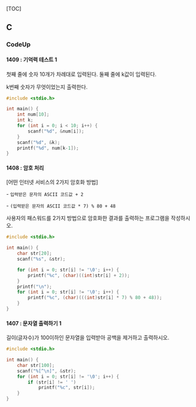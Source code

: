 [TOC]

## C

### CodeUp

#### 1409 : 기억력 테스트 1

첫째 줄에 숫자 10개가 차례대로 입력된다. 둘째 줄에 k값이 입력된다. 

k번째 숫자가 무엇이었는지 출력한다.

``` c
#include <stdio.h>

int main() {
	int num[10];
	int k;
	for (int i = 0; i < 10; i++) {
		scanf("%d", &num[i]);
	}
	scanf("%d", &k);
	printf("%d", num[k-1]);
}
```

#### 1408 : 암호 처리

[어떤 인터넷 서비스의 2가지 암호화 방법]

\- `입력받은 문자의 ASCII 코드값 + 2`

\- `(입력받은 문자의 ASCII 코드값 * 7) % 80 + 48`

사용자의 패스워드를 2가지 방법으로 암호화한 결과를 출력하는 프로그램을 작성하시오.

``` c
#include <stdio.h>

int main() {
	char str[20];
	scanf("%s", &str);

	for (int i = 0; str[i] != '\0'; i++) {
		printf("%c", (char)((int)str[i] + 2));
	}
	printf("\n");
	for (int i = 0; str[i] != '\0'; i++) {
		printf("%c", (char)(((int)str[i] * 7) % 80 + 48));
	}
}
```

#### 1407 : 문자열 출력하기 1

길이(글자수)가 100이하인 문자열을 입력받아 공백을 제거하고 출력하시오.

``` c
#include <stdio.h>

int main() {
	char str[100];
	scanf("%[^\n]", &str);
	for (int i = 0; str[i] != '\0'; i++) {
		if (str[i] != ' ')
			printf("%c", str[i]);
	}
}
```

